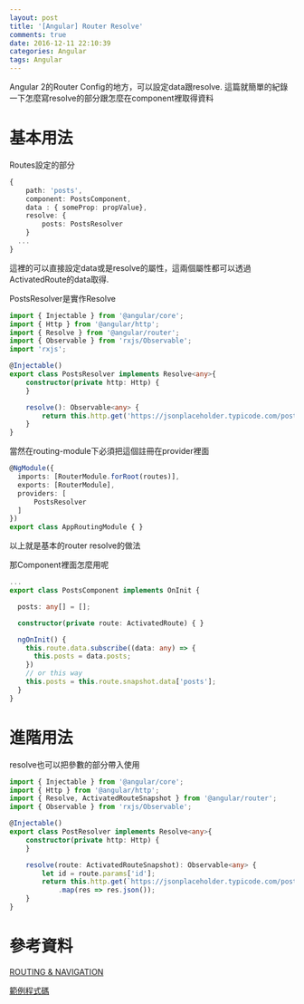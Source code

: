 ```yaml
---
layout: post
title: '[Angular] Router Resolve'
comments: true
date: 2016-12-11 22:10:39
categories: Angular
tags: Angular
---
```


Angular 2的Router Config的地方，可以設定data跟resolve. 這篇就簡單的紀錄一下怎麼寫resolve的部分跟怎麼在component裡取得資料

<!-- more -->

# 基本用法

Routes設定的部分

```typescript
{
    path: 'posts',
    component: PostsComponent,
    data : { someProp: propValue},
    resolve: {
        posts: PostsResolver  
    }
  ...
}
```

這裡的可以直接設定data或是resolve的屬性，這兩個屬性都可以透過ActivatedRoute的data取得. 

PostsResolver是實作Resolve

```typescript
import { Injectable } from '@angular/core';
import { Http } from '@angular/http';
import { Resolve } from '@angular/router';
import { Observable } from 'rxjs/Observable';
import 'rxjs';

@Injectable()
export class PostsResolver implements Resolve<any>{
    constructor(private http: Http) {   
    }

    resolve(): Observable<any> {
        return this.http.get('https://jsonplaceholder.typicode.com/posts').map(res=>res.json());
    }
}

```

當然在routing-module下必須把這個註冊在provider裡面

```typescript
@NgModule({
  imports: [RouterModule.forRoot(routes)],
  exports: [RouterModule],
  providers: [
      PostsResolver
  ]
})
export class AppRoutingModule { }

```

以上就是基本的router resolve的做法



那Component裡面怎麼用呢

```typescript
...
export class PostsComponent implements OnInit {

  posts: any[] = [];

  constructor(private route: ActivatedRoute) { }

  ngOnInit() {
    this.route.data.subscribe((data: any) => {
      this.posts = data.posts;
    })
    // or this way
    this.posts = this.route.snapshot.data['posts'];
  }
}
```

# 進階用法

resolve也可以把參數的部分帶入使用

```typescript
import { Injectable } from '@angular/core';
import { Http } from '@angular/http';
import { Resolve, ActivatedRouteSnapshot } from '@angular/router';
import { Observable } from 'rxjs/Observable';

@Injectable()
export class PostResolver implements Resolve<any>{
    constructor(private http: Http) {
    }

    resolve(route: ActivatedRouteSnapshot): Observable<any> {
        let id = route.params['id'];
        return this.http.get(`https://jsonplaceholder.typicode.com/posts/${id}`)
            .map(res => res.json());
    }
}
```

# 參考資料

[ROUTING & NAVIGATION](https://angular.io/docs/ts/latest/guide/router.html#!#resolve-guard)

[範例程式碼](https://github.com/chgc/blogDemocode-ng2Router-resolve)

